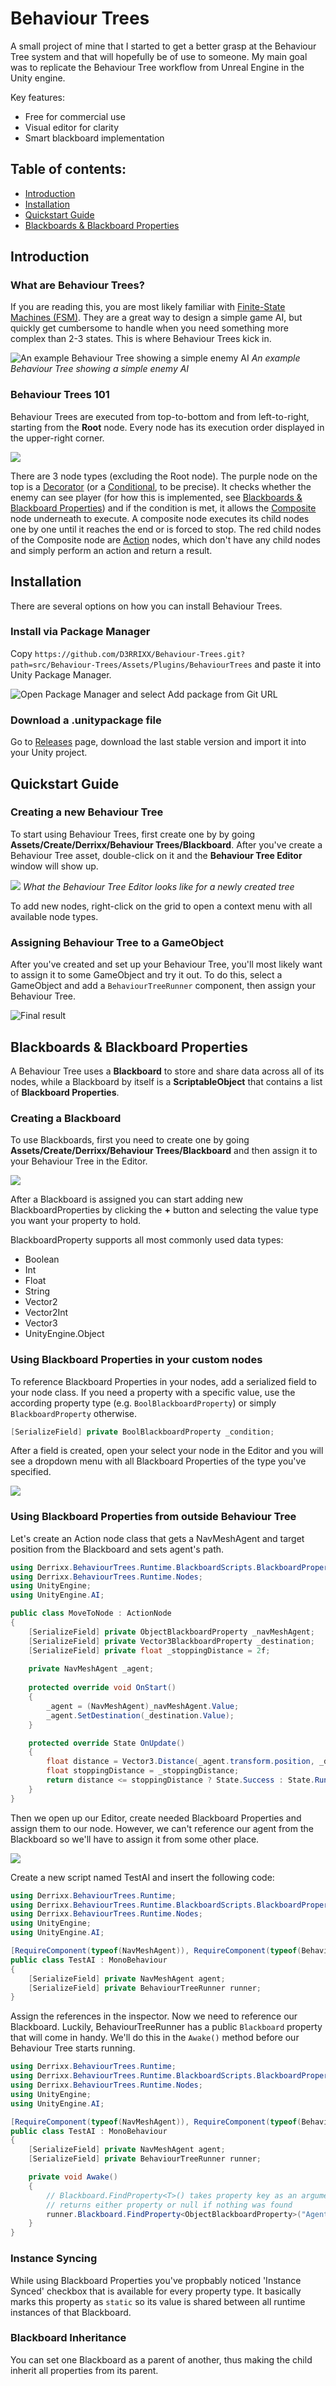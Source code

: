# Behaviour Trees
A small project of mine that I started to get a better grasp at the Behaviour Tree system and that will hopefully be of use to someone.
My main goal was to replicate the Behaviour Tree workflow from Unreal Engine in the Unity engine.

Key features:
* Free for commercial use
* Visual editor for clarity
* Smart blackboard implementation

## Table of contents:
- [Introduction](#introduction)
- [Installation](#installation)
- [Quickstart Guide](#quickstart-guide)
- [Blackboards & Blackboard Properties](#blackboards--blackboard-properties)

## Introduction
### What are Behaviour Trees?

If you are reading this, you are most likely familiar with [Finite-State Machines (FSM)](https://gamedevelopment.tutsplus.com/tutorials/finite-state-machines-theory-and-implementation--gamedev-11867). 
They are a great way to design a simple game AI, but quickly get cumbersome to handle when you need something more complex than 2-3 states. This is where Behaviour Trees kick in.

![An example Behaviour Tree showing a simple enemy AI](Documentation/Images/introduction_tree.png "An image of a Behaviour Tree")
*An example Behaviour Tree showing a simple enemy AI*

### Behaviour Trees 101
Behaviour Trees are executed from top-to-bottom and from left-to-right, starting from the **Root** node. Every node has its execution order displayed in the upper-right corner.

![](Documentation/Images/execution_order.png)

There are 3 node types (excluding the Root node). The purple node on the top is a [Decorator](Documentation/Decorators.md) (or a [Conditional](Documentation/Decorators.md#conditionals), to be precise). It checks whether the enemy can see player (for how this is implemented, see [Blackboards & Blackboard Properties](#blackboards--blackboard-properties)) and if the condition is met, it allows the [Composite](Documentation/Composites.md) node underneath to execute. A composite node executes its child nodes one by one until it reaches the end or is forced to stop. The red child nodes of the Composite node are [Action](Documentation/Actions.md) nodes, which don't have any child nodes and simply perform an action and return a result.

## Installation
There are several options on how you can install Behaviour Trees.

### Install via Package Manager 
Copy `https://github.com/D3RRIXX/Behaviour-Trees.git?path=src/Behaviour-Trees/Assets/Plugins/BehaviourTrees` and paste it into Unity Package Manager.

![Open Package Manager and select *Add package from Git URL*](Documentation/Images/package_manager.png)

### Download a .unitypackage file
Go to [Releases](https://github.com/D3RRIXX/Behaviour-Trees/releases) page, download the last stable version and import it into your Unity project.

## Quickstart Guide

### Creating a new Behaviour Tree
To start using Behaviour Trees, first create one by by going **Assets/Create/Derrixx/Behaviour Trees/Blackboard**. After you've create a Behaviour Tree asset, double-click on it and the **Behaviour Tree Editor** window will show up.

![](Documentation/Images/empty_tree.png)
*What the Behaviour Tree Editor looks like for a newly created tree*

To add new nodes, right-click on the grid to open a context menu with all available node types.

### Assigning Behaviour Tree to a GameObject
After you've created and set up your Behaviour Tree, you'll most likely want to assign it to some GameObject and try it out. To do this, select a GameObject and add a `BehaviourTreeRunner` component, then assign your Behaviour Tree.

![Final result](Documentation/Images/runner.png "Final result")

## Blackboards & Blackboard Properties
A Behaviour Tree uses a **Blackboard** to store and share data across all of its nodes, while a Blackboard by itself is a **ScriptableObject** that contains a list of **Blackboard Properties**.

### Creating a Blackboard
To use Blackboards, first you need to create one by going **Assets/Create/Derrixx/Behaviour Trees/Blackboard** and then assign it to your Behaviour Tree in the Editor.

![](Documentation/Images/blackboard.png)

After a Blackboard is assigned you can start adding new BlackboardProperties by clicking the **+** button and selecting the value type you want your property to hold.

BlackboardProperty supports all most commonly used data types:
* Boolean
* Int
* Float
* String
* Vector2
* Vector2Int
* Vector3
* UnityEngine.Object

### Using Blackboard Properties in your custom nodes
To reference Blackboard Properties in your nodes, add a serialized field to your node class. If you need a property with a specific value, use the according property type (e.g. `BoolBlackboardProperty`) or simply `BlackboardProperty` otherwise.

```cs
[SerializeField] private BoolBlackboardProperty _condition;
```

After a field is created, open your select your node in the Editor and you will see a dropdown menu with all Blackboard Properties of the type you've specified.

![](Documentation/Images/dropdown.png)

### Using Blackboard Properties from outside Behaviour Tree
Let's create an Action node class that gets a NavMeshAgent and target position from the Blackboard and sets agent's path.

```cs
using Derrixx.BehaviourTrees.Runtime.BlackboardScripts.BlackboardProperties;
using Derrixx.BehaviourTrees.Runtime.Nodes;
using UnityEngine;
using UnityEngine.AI;

public class MoveToNode : ActionNode
{
	[SerializeField] private ObjectBlackboardProperty _navMeshAgent;
	[SerializeField] private Vector3BlackboardProperty _destination;
	[SerializeField] private float _stoppingDistance = 2f;
		
	private NavMeshAgent _agent;
		
	protected override void OnStart()
	{
		_agent = (NavMeshAgent)_navMeshAgent.Value;
		_agent.SetDestination(_destination.Value);
	}

	protected override State OnUpdate()
	{
		float distance = Vector3.Distance(_agent.transform.position, _destination.Value);
		float stoppingDistance = _stoppingDistance;
		return distance <= stoppingDistance ? State.Success : State.Running;
	}
}
```

Then we open up our Editor, create needed Blackboard Properties and assign them to our node. However, we can't reference our agent from the Blackboard so we'll have to assign it from some other place.

![](Documentation/Images/agent_ref.png)

Create a new script named TestAI and insert the following code:
```cs
using Derrixx.BehaviourTrees.Runtime;
using Derrixx.BehaviourTrees.Runtime.BlackboardScripts.BlackboardProperties;
using Derrixx.BehaviourTrees.Runtime.Nodes;
using UnityEngine;
using UnityEngine.AI;

[RequireComponent(typeof(NavMeshAgent)), RequireComponent(typeof(BehaviourTreeRunner))]
public class TestAI : MonoBehaviour
{
    [SerializeField] private NavMeshAgent agent;
    [SerializeField] private BehaviourTreeRunner runner;
}
```
Assign the references in the inspector. Now we need to reference our Blackboard. Luckily, BehaviourTreeRunner has a public `Blackboard` property that will come in handy. We'll do this in the `Awake()` method before our Behaviour Tree starts running.

```cs
using Derrixx.BehaviourTrees.Runtime;
using Derrixx.BehaviourTrees.Runtime.BlackboardScripts.BlackboardProperties;
using Derrixx.BehaviourTrees.Runtime.Nodes;
using UnityEngine;
using UnityEngine.AI;

[RequireComponent(typeof(NavMeshAgent)), RequireComponent(typeof(BehaviourTreeRunner))]
public class TestAI : MonoBehaviour
{
    [SerializeField] private NavMeshAgent agent;
    [SerializeField] private BehaviourTreeRunner runner;

    private void Awake()
    {
        // Blackboard.FindProperty<T>() takes property key as an argument and 
        // returns either property or null if nothing was found
        runner.Blackboard.FindProperty<ObjectBlackboardProperty>("Agent").Value = agent;
    }
}
```

### Instance Syncing
While using Blackboard Properties you've propbably noticed 'Instance Synced' checkbox that is available for every property type. It basically marks this property as `static` so its value is shared between all runtime instances of that Blackboard.

### Blackboard Inheritance
You can set one Blackboard as a parent of another, thus making the child inherit all properties from its parent.